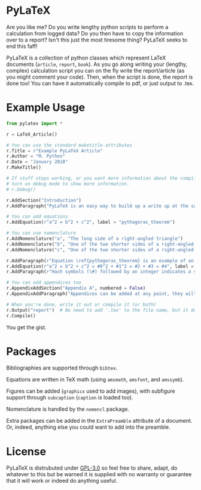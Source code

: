# PyLaTeX

Are you like me? Do you write lengthy python scripts to perform a calculation from logged data? Do you then have to copy the information over to a report? Isn't this just the most tiresome thing? PyLaTeX seeks to end this faff!

PyLaTeX is a collection of python classes which represent LaTeX documents (`article`, `report`, `book`). As you go along writing your (lengthy, complex) calculation script you can on the fly write the report/article (as you might comment your code). Then, when the script is done, the report is done too! You can have it automatically compile to pdf, or just output to .tex.

# Example Usage
```python
from pylatex import *

r = LaTeX_Article()

# You can use the standard maketitle attributes
r.Title = r"Example PyLaTeX Article"
r.Author = "M. Python"
r.Date = "January 2018"
r.MakeTitle()

# If stuff stops working, or you want more information about the compilation,
# turn on debug mode to show more information.
# r.Debug()

r.AddSection("Introduction")
r.AddParagraph("PyLaTeX is an easy way to build up a write up at the same time as the calculation. It has similar features to a simple \LaTeX document.")

# You can add equations
r.AddEquation(r"a^2 = b^2 + c^2", label = "pythagoras_theorem")

# You can use nomenclature
r.AddNomenclature("a", "The long side of a right-angled triangle")
r.AddNomenclature("b", "One of the two shorter sides of a right-angled triangle")
r.AddNomenclature("c", "One of the two shorter sides of a right-angled triangle")

r.AddParagraph(r"Equation \ref{pythagoras_theorem} is an example of an equation. Equations can also have data substituted in from a list of values:")
r.AddEquation(r"a^2 = b^2 + c^2 = #0^2 + #1^2 = #2 + #3 = #4", label = "pythagoras_theorem_filled", subslist = [3, 4, 9, 16, 25])
r.AddParagraph(r"Hash symbols (\#) followed by an integer indicates a substitution.")

# You can add appendices too
r.AppendixAddSection("Appendix A", numbered = False)
r.AppendixAddParagraph("Appendices can be added at any point, they will always be at the end of the document.")

# When you're done, write it out or compile it (or both)
r.Output("report")  # No need to add '.tex' to the file name, but it doesn't matter if you do.
r.Compile()
```
You get the gist.

# Packages

Bibliographies are supported through `bibtex`.

Equations are written in TeX math (using `amsmath`, `amsfont`, and `amssymb`).

Figures can be added (`graphicx` used to add images), with subfigure support through `subcaption` (`caption` is loaded too).

Nomenclature is handled by the `nomencl` package.

Extra packages can be added in the `ExtraPreamble` attribute of a document. Or, indeed, anything else you could want to add into the preamble.

# License
PyLaTeX is distrubuted under [GPL-3.0](https://www.gnu.org/licenses/gpl-3.0.en.html) so feel free to share, adapt, do whatever to this but be warned it is supplied with no warranty or guarantee that it will work or indeed do anything useful.